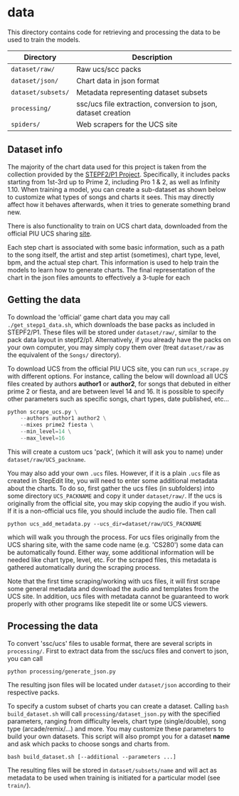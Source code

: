 # data

This directory contains code for retrieving and processing the data
to be used to train the models.

| Directory          | Description                                                   |
|--------------------|---------------------------------------------------------------|
| `dataset/raw/`     | Raw ucs/scc packs                                             |
| `dataset/json/`    | Chart data in json format                                     |
| `dataset/subsets/` | Metadata representing dataset subsets                         |
| `processing/`      | ssc/ucs file extraction, conversion to json, dataset creation |
| `spiders/`         | Web scrapers for the UCS site |

## Dataset info

The majority of the chart data used for this project is taken from the collection
provided by the [STEPF2/P1 Project](https://stepf2.blogspot.com/). Specifically, it includes
packs starting from 1st-3rd up to Prime 2, including Pro 1 & 2, as well as Infinity 1.10.
When training a model, you can create a sub-dataset as shown below to customize what
types of songs and charts it sees. This may directly affect how it behaves afterwards,
when it tries to generate something brand new.

There is also functionality to train on UCS chart data, downloaded from
the official PIU UCS sharing [site](http://www.piugame.com/bbs/board.php?bo_table=ucs).

Each step chart is associated with some basic information, such as a path to the
song itself, the artist and step artist (sometimes), chart type, level, bpm, 
and the actual step chart. This information is used to help train the models to
learn how to generate charts. The final representation of the chart in the json
files amounts to effectively a 3-tuple for each 

## Getting the data

To download the 'official' game chart data you may call `./get_stepp1_data.sh`, which 
downloads the base packs as included in STEPF2/P1. These files will be stored under
`dataset/raw/`, similar to the pack data layout in stepf2/p1. Alternatively, if
you already have the packs on your own computer, you may simply copy them over
(treat `dataset/raw` as the equivalent of the `Songs/` directory).

To download UCS from the official PIU UCS site, you can run `ucs_scrape.py` with
different options. For instance, calling the below will download all UCS files
created by authors **author1** or **author2**, for songs that debuted in either
prime 2 or fiesta, and are between level 14 and 16. It is possible to specify
other parameters such as specific songs, chart types, date published, etc...

```python
python scrape_ucs.py \
    --authors author1 author2 \
    --mixes prime2 fiesta \
    --min_level=14 \
    --max_level=16
```

This will create a custom ucs 'pack', (which it will ask you to name) under
`dataset/raw/UCS_packname`.

You may also add your own `.ucs` files. However, if it is a plain `.ucs` file as
created in StepEdit lite, you will need to enter some additional metadata about the charts.
To do so, first gather the ucs files (in subfolders) into some directory
`UCS_PACKNAME` and copy it under `dataset/raw/`. If the ucs is originally from the
official site, you may skip copying the audio if you wish. If it is a non-official
ucs file, you should include the audio file. Then call

`python ucs_add_metadata.py --ucs_dir=dataset/raw/UCS_PACKNAME`

which will walk you through the process. For ucs files originally from the UCS
sharing site, with the same code name (e.g. 'CS280') some data can be automatically
found. Either way, some additional information will be needed like chart type,
level, etc. For the scraped files, this metadata is gathered automatically during
the scraping process.

Note that the first time scraping/working with ucs files, it will first scrape
some general metadata and download the audio and templates from the UCS site. In
addition, ucs files with metadata cannot be guaranteed to work properly with other
programs like stepedit lite or some UCS viewers.

## Processing the data

To convert 'ssc/ucs' files to usable format, there are several scripts in `processing/`.
First to extract data from the ssc/ucs files and convert to json, you can call

`python processing/generate_json.py`

The resulting json files will be located under `dataset/json` according to their
respective packs.

To specify a custom subset of charts you can create a dataset. Calling 
`bash build_dataset.sh` will call `processing/dataset_json.py` with the specified
parameters, ranging from difficulty levels, chart type (single/double),
song type (arcade/remix/...) and more. You may customize these parameters to build
your own datasets. This script will also prompt you for a dataset **name** and
ask which packs to choose songs and charts from.

`bash build_dataset.sh [--additional --parameters ...]`

The resulting files will be stored in `dataset/subsets/name` and will act as metadata
to be used when training is initiated for a particular model (see `train/`).